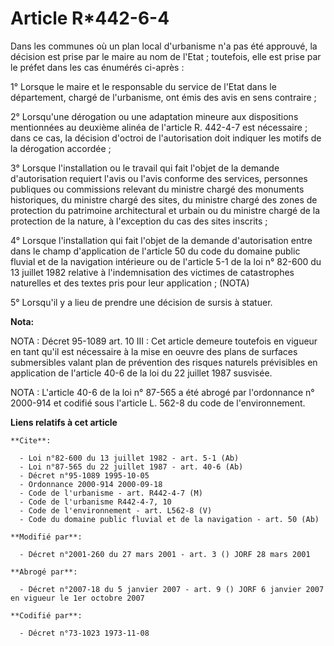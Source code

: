 # Article R*442-6-4

Dans les communes où un plan local d'urbanisme n'a pas été approuvé, la décision est prise par le maire au nom de l'Etat ;
toutefois, elle est prise par le préfet dans les cas énumérés ci-après :

1° Lorsque le maire et le responsable du service de l'Etat dans le département, chargé de l'urbanisme, ont émis des avis en
sens contraire ;

2° Lorsqu'une dérogation ou une adaptation mineure aux dispositions mentionnées au deuxième alinéa de l'article R. 442-4-7
est nécessaire ; dans ce cas, la décision d'octroi de l'autorisation doit indiquer les motifs de la dérogation accordée ;

3° Lorsque l'installation ou le travail qui fait l'objet de la demande d'autorisation requiert l'avis ou l'avis conforme des
services, personnes publiques ou commissions relevant du ministre chargé des monuments historiques, du ministre chargé des
sites, du ministre chargé des zones de protection du patrimoine architectural et urbain ou du ministre chargé de la
protection de la nature, à l'exception du cas des sites inscrits ;

4° Lorsque l'installation qui fait l'objet de la demande d'autorisation entre dans le champ d'application de l'article 50 du
code du domaine public fluvial et de la navigation intérieure ou de l'article 5-1 de la loi n° 82-600 du 13 juillet 1982
relative à l'indemnisation des victimes de catastrophes naturelles et des textes pris pour leur application ; (NOTA)

5° Lorsqu'il y a lieu de prendre une décision de sursis à statuer.

**Nota:**

NOTA : Décret 95-1089 art. 10 III : Cet article demeure toutefois en vigueur en tant qu'il est nécessaire à la mise en oeuvre
des plans de surfaces submersibles valant plan de prévention des risques naturels prévisibles en application de l'article
40-6 de la loi du 22 juillet 1987 susvisée.

NOTA : L'article 40-6 de la loi n° 87-565 a été abrogé par l'ordonnance n° 2000-914 et codifié sous l'article L. 562-8 du
code de l'environnement.

**Liens relatifs à cet article**

	**Cite**:

	  - Loi n°82-600 du 13 juillet 1982 - art. 5-1 (Ab)
	  - Loi n°87-565 du 22 juillet 1987 - art. 40-6 (Ab)
	  - Décret n°95-1089 1995-10-05
	  - Ordonnance 2000-914 2000-09-18
	  - Code de l'urbanisme - art. R442-4-7 (M)
	  - Code de l'urbanisme R442-4-7, 10
	  - Code de l'environnement - art. L562-8 (V)
	  - Code du domaine public fluvial et de la navigation - art. 50 (Ab)

	**Modifié par**:

	  - Décret n°2001-260 du 27 mars 2001 - art. 3 () JORF 28 mars 2001

	**Abrogé par**:

	  - Décret n°2007-18 du 5 janvier 2007 - art. 9 () JORF 6 janvier 2007 en vigueur le 1er octobre 2007

	**Codifié par**:

	  - Décret n°73-1023 1973-11-08
